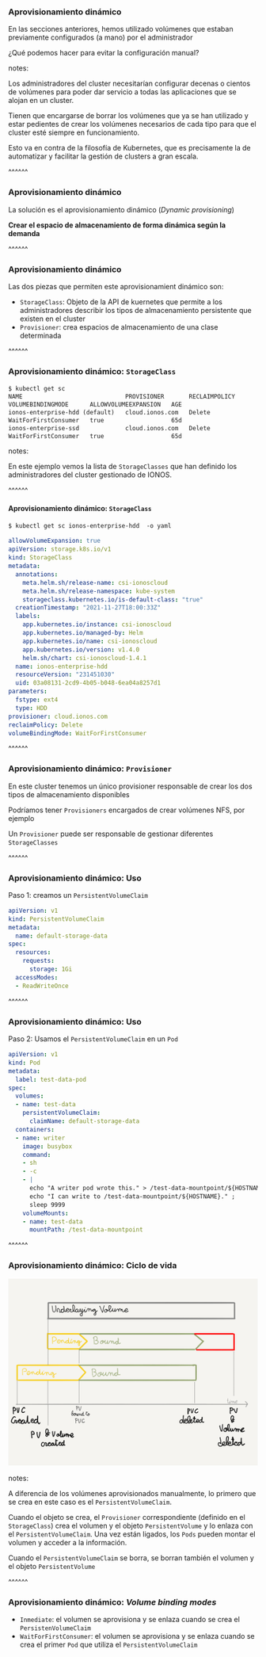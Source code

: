 ### Aprovisionamiento dinámico

En las secciones anteriores, hemos utilizado volúmenes que estaban previamente
configurados (a mano) por el administrador

¿Qué podemos hacer para evitar la configuración manual?

notes:

Los administradores del cluster necesitarían configurar decenas o cientos de volúmenes
para poder dar servicio a todas las aplicaciones que se alojan en un cluster.

Tienen que encargarse de borrar los volúmenes que ya se han utilizado y estar pedientes
de crear los volúmenes necesarios de cada tipo para que el cluster 
esté siempre en funcionamiento.

Esto va en contra de la filosofía de Kubernetes, que es precisamente la de automatizar
y facilitar la gestión de clusters a gran escala.

^^^^^^

### Aprovisionamiento dinámico

La solución es el aprovisionamiento dinámico (_Dynamic provisioning_)

**Crear el espacio de almacenamiento de forma dinámica según la demanda**


^^^^^^

### Aprovisionamiento dinámico

Las dos piezas que permiten este aprovisionamient dinámico son:

* `StorageClass`: Objeto de la API de kuernetes que permite a los administradores
  describir los tipos de almacenamiento persistente que existen en el cluster
* `Provisioner`: crea espacios de almacenamiento de una clase determinada

^^^^^^

### Aprovisionamiento dinámico: `StorageClass`

```shell
$ kubectl get sc
NAME                             PROVISIONER       RECLAIMPOLICY   VOLUMEBINDINGMODE      ALLOWVOLUMEEXPANSION   AGE
ionos-enterprise-hdd (default)   cloud.ionos.com   Delete          WaitForFirstConsumer   true                   65d
ionos-enterprise-ssd             cloud.ionos.com   Delete          WaitForFirstConsumer   true                   65d
```

notes:

En este ejemplo vemos la lista de `StorageClasses` que han definido los administradores del cluster
gestionado de IONOS.

^^^^^^

#### Aprovisionamiento dinámico: `StorageClass`

```shell
$ kubectl get sc ionos-enterprise-hdd  -o yaml     
```

```yaml [22]
allowVolumeExpansion: true
apiVersion: storage.k8s.io/v1
kind: StorageClass
metadata:
  annotations:
    meta.helm.sh/release-name: csi-ionoscloud
    meta.helm.sh/release-namespace: kube-system
    storageclass.kubernetes.io/is-default-class: "true"
  creationTimestamp: "2021-11-27T18:00:33Z"
  labels:
    app.kubernetes.io/instance: csi-ionoscloud
    app.kubernetes.io/managed-by: Helm
    app.kubernetes.io/name: csi-ionoscloud
    app.kubernetes.io/version: v1.4.0
    helm.sh/chart: csi-ionoscloud-1.4.1
  name: ionos-enterprise-hdd
  resourceVersion: "231451030"
  uid: 03a08131-2cd9-4b05-b048-6ea04a8257d1
parameters:
  fstype: ext4
  type: HDD
provisioner: cloud.ionos.com
reclaimPolicy: Delete
volumeBindingMode: WaitForFirstConsumer
```

^^^^^^

### Aprovisionamiento dinámico: `Provisioner`

En este cluster tenemos un único provisioner responsable de crear los dos tipos de almacenamiento disponibles

Podríamos tener `Provisioners` encargados de crear volúmenes NFS, por ejemplo

Un `Provisioner` puede ser responsable de gestionar diferentes `StorageClasses`

^^^^^^
### Aprovisionamiento dinámico: Uso

Paso 1: creamos un `PersistentVolumeClaim`

```yaml
apiVersion: v1
kind: PersistentVolumeClaim
metadata:
  name: default-storage-data
spec:
  resources:
    requests:
      storage: 1Gi
  accessModes:
  - ReadWriteOnce
```

^^^^^^

### Aprovisionamiento dinámico: Uso

Paso 2: Usamos el `PersistentVolumeClaim` en un `Pod`

```yaml [6-9]
apiVersion: v1
kind: Pod
metadata:
  label: test-data-pod
spec:
  volumes:
  - name: test-data
    persistentVolumeClaim:
      claimName: default-storage-data
  containers:
  - name: writer
    image: busybox
    command:
    - sh
    - -c
    - |
      echo "A writer pod wrote this." > /test-data-mountpoint/${HOSTNAME} &&
      echo "I can write to /test-data-mountpoint/${HOSTNAME}." ;
      sleep 9999
    volumeMounts:
    - name: test-data
      mountPath: /test-data-mountpoint
```

^^^^^^

### Aprovisionamiento dinámico: Ciclo de vida

<img alt="lifecycle-of-dynamically-provisioned-pv-and-pvc" src="../../images/lifecycle-of-dynamically-provisioned-pv-and-pvc.png" class="r-stretch">

notes:

A diferencia de los volúmenes aprovisionados manualmente, lo primero que se crea en este caso es
el `PersistentVolumeClaim`.

Cuando el objeto se crea, el `Provisioner` correspondiente (definido en el `StorageClass`) crea el volumen
y el objeto `PersistentVolume` y lo enlaza con el `PersistentVolumeClaim`. Una vez están ligados, los `Pods` pueden 
montar el volumen y acceder a la información.

Cuando el `PersistentVolumeClaim` se borra, se borran también el volumen y el objeto `PersistentVolume`

^^^^^^

### Aprovisionamiento dinámico: _Volume binding modes_

* `Inmediate`: el volumen se aprovisiona y se enlaza cuando se crea el `PersistenVolumeClaim`
* `WaitForFirstConsumer`: el volumen se aprovisiona y se enlaza cuando se crea el primer `Pod` que 
  utiliza el `PersistentVolumeClaim`



